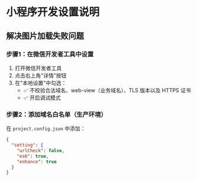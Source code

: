 # 小程序开发设置说明

## 解决图片加载失败问题

### 步骤1：在微信开发者工具中设置
1. 打开微信开发者工具
2. 点击右上角"详情"按钮
3. 在"本地设置"中勾选：
   - ✅ 不校验合法域名、web-view（业务域名）、TLS 版本以及 HTTPS 证书
   - ✅ 开启调试模式

### 步骤2：添加域名白名单（生产环境）
在 `project.config.json` 中添加：
```json
{
  "setting": {
    "urlCheck": false,
    "es6": true,
    "enhance": true
  }
}
```